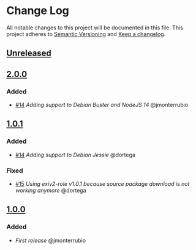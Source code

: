 # Change Log
All notable changes to this project will be documented in this file.
This project adheres to [Semantic Versioning](http://semver.org/) and [Keep a changelog](https://github.com/olivierlacan/keep-a-changelog).

## [Unreleased](https://github.com/idealista/yatm/tree/develop)

## [2.0.0](https://github.com/idealista/yatm/tree/2.0.0)
### Added
- [#14](https://github.com/idealista/yatm/issues/14) *Adding support to Debian Buster and NodeJS 14* @jmonterrubio

## [1.0.1](https://github.com/idealista/yatm/tree/1.0.1)
### Added
- [#14](https://github.com/idealista/yatm/issues/14) *Adding support to Debian Jessie* @dortega

### Fixed
- [#15](https://github.com/idealista/yatm/issues/15) *Using exiv2-role v1.0.1 because source package download is not working anymore* @dortega

## [1.0.0](https://github.com/idealista/yatm/tree/1.0.0)
### Added
- *First release* @jmonterrubio
